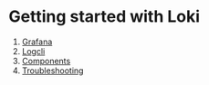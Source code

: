 # Getting started with Loki

1. [Grafana](grafana.md)
2. [Logcli](logcli.md)
3. [Components](components.md)
4. [Troubleshooting](troubleshooting.md)

